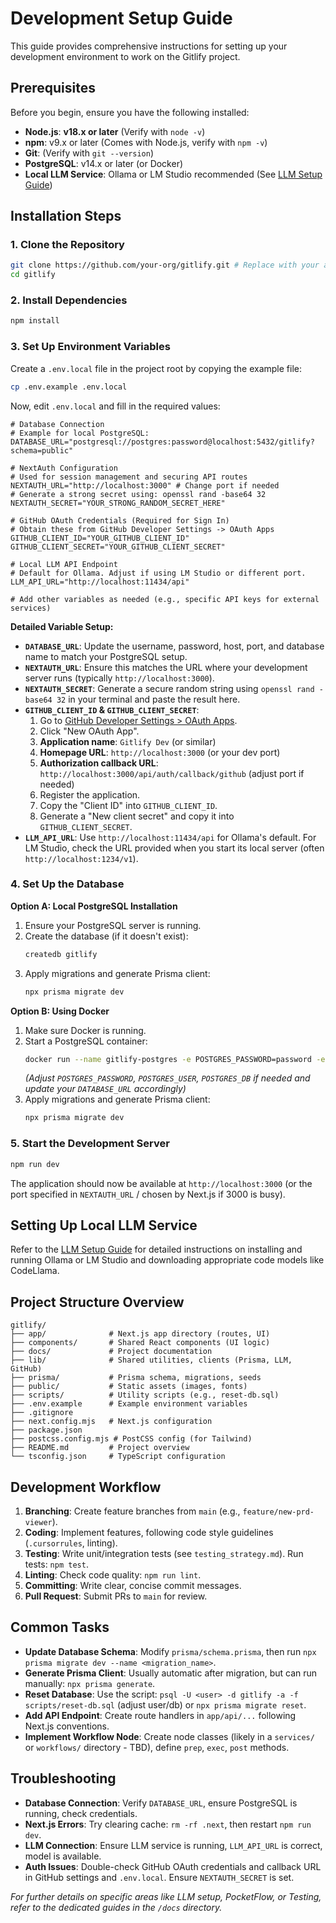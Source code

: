 # Development Setup Guide

This guide provides comprehensive instructions for setting up your development environment to work on the Gitlify project.

## Prerequisites

Before you begin, ensure you have the following installed:

- **Node.js**: **v18.x or later** (Verify with `node -v`)
- **npm**: v9.x or later (Comes with Node.js, verify with `npm -v`)
- **Git**: (Verify with `git --version`)
- **PostgreSQL**: v14.x or later (or Docker)
- **Local LLM Service**: Ollama or LM Studio recommended (See [LLM Setup Guide](llm_setup_guide.md))

## Installation Steps

### 1. Clone the Repository

```bash
git clone https://github.com/your-org/gitlify.git # Replace with your actual repo URL
cd gitlify
```

### 2. Install Dependencies

```bash
npm install
```

### 3. Set Up Environment Variables

Create a `.env.local` file in the project root by copying the example file:

```bash
cp .env.example .env.local
```

Now, edit `.env.local` and fill in the required values:

```env
# Database Connection
# Example for local PostgreSQL:
DATABASE_URL="postgresql://postgres:password@localhost:5432/gitlify?schema=public"

# NextAuth Configuration
# Used for session management and securing API routes
NEXTAUTH_URL="http://localhost:3000" # Change port if needed
# Generate a strong secret using: openssl rand -base64 32
NEXTAUTH_SECRET="YOUR_STRONG_RANDOM_SECRET_HERE"

# GitHub OAuth Credentials (Required for Sign In)
# Obtain these from GitHub Developer Settings -> OAuth Apps
GITHUB_CLIENT_ID="YOUR_GITHUB_CLIENT_ID"
GITHUB_CLIENT_SECRET="YOUR_GITHUB_CLIENT_SECRET"

# Local LLM API Endpoint
# Default for Ollama. Adjust if using LM Studio or different port.
LLM_API_URL="http://localhost:11434/api"

# Add other variables as needed (e.g., specific API keys for external services)
```

**Detailed Variable Setup:**

- **`DATABASE_URL`**: Update the username, password, host, port, and database name to match your PostgreSQL setup.
- **`NEXTAUTH_URL`**: Ensure this matches the URL where your development server runs (typically `http://localhost:3000`).
- **`NEXTAUTH_SECRET`**: Generate a secure random string using `openssl rand -base64 32` in your terminal and paste the result here.
- **`GITHUB_CLIENT_ID` & `GITHUB_CLIENT_SECRET`**:
  1.  Go to [GitHub Developer Settings > OAuth Apps](https://github.com/settings/developers).
  2.  Click "New OAuth App".
  3.  **Application name**: `Gitlify Dev` (or similar)
  4.  **Homepage URL**: `http://localhost:3000` (or your dev port)
  5.  **Authorization callback URL**: `http://localhost:3000/api/auth/callback/github` (adjust port if needed)
  6.  Register the application.
  7.  Copy the "Client ID" into `GITHUB_CLIENT_ID`.
  8.  Generate a "New client secret" and copy it into `GITHUB_CLIENT_SECRET`.
- **`LLM_API_URL`**: Use `http://localhost:11434/api` for Ollama's default. For LM Studio, check the URL provided when you start its local server (often `http://localhost:1234/v1`).

### 4. Set Up the Database

**Option A: Local PostgreSQL Installation**

1.  Ensure your PostgreSQL server is running.
2.  Create the database (if it doesn't exist):
    ```bash
    createdb gitlify
    ```
3.  Apply migrations and generate Prisma client:
    ```bash
    npx prisma migrate dev
    ```

**Option B: Using Docker**

1.  Make sure Docker is running.
2.  Start a PostgreSQL container:
    ```bash
    docker run --name gitlify-postgres -e POSTGRES_PASSWORD=password -e POSTGRES_USER=postgres -e POSTGRES_DB=gitlify -p 5432:5432 -d postgres:14
    ```
    _(Adjust `POSTGRES_PASSWORD`, `POSTGRES_USER`, `POSTGRES_DB` if needed and update your `DATABASE_URL` accordingly)_
3.  Apply migrations and generate Prisma client:
    ```bash
    npx prisma migrate dev
    ```

### 5. Start the Development Server

```bash
npm run dev
```

The application should now be available at `http://localhost:3000` (or the port specified in `NEXTAUTH_URL` / chosen by Next.js if 3000 is busy).

## Setting Up Local LLM Service

Refer to the [LLM Setup Guide](llm_setup_guide.md) for detailed instructions on installing and running Ollama or LM Studio and downloading appropriate code models like CodeLlama.

## Project Structure Overview

```
gitlify/
├── app/              # Next.js app directory (routes, UI)
├── components/       # Shared React components (UI logic)
├── docs/             # Project documentation
├── lib/              # Shared utilities, clients (Prisma, LLM, GitHub)
├── prisma/           # Prisma schema, migrations, seeds
├── public/           # Static assets (images, fonts)
├── scripts/          # Utility scripts (e.g., reset-db.sql)
├── .env.example      # Example environment variables
├── .gitignore
├── next.config.mjs   # Next.js configuration
├── package.json
├── postcss.config.mjs # PostCSS config (for Tailwind)
├── README.md         # Project overview
└── tsconfig.json     # TypeScript configuration
```

## Development Workflow

1.  **Branching**: Create feature branches from `main` (e.g., `feature/new-prd-viewer`).
2.  **Coding**: Implement features, following code style guidelines (`.cursorrules`, linting).
3.  **Testing**: Write unit/integration tests (see `testing_strategy.md`). Run tests: `npm test`.
4.  **Linting**: Check code quality: `npm run lint`.
5.  **Committing**: Write clear, concise commit messages.
6.  **Pull Request**: Submit PRs to `main` for review.

## Common Tasks

- **Update Database Schema**: Modify `prisma/schema.prisma`, then run `npx prisma migrate dev --name <migration_name>`.
- **Generate Prisma Client**: Usually automatic after migration, but can run manually: `npx prisma generate`.
- **Reset Database**: Use the script: `psql -U <user> -d gitlify -a -f scripts/reset-db.sql` (adjust user/db) or `npx prisma migrate reset`.
- **Add API Endpoint**: Create route handlers in `app/api/...` following Next.js conventions.
- **Implement Workflow Node**: Create node classes (likely in a `services/` or `workflows/` directory - TBD), define `prep`, `exec`, `post` methods.

## Troubleshooting

- **Database Connection**: Verify `DATABASE_URL`, ensure PostgreSQL is running, check credentials.
- **Next.js Errors**: Try clearing cache: `rm -rf .next`, then restart `npm run dev`.
- **LLM Connection**: Ensure LLM service is running, `LLM_API_URL` is correct, model is available.
- **Auth Issues**: Double-check GitHub OAuth credentials and callback URL in GitHub settings and `.env.local`. Ensure `NEXTAUTH_SECRET` is set.

_For further details on specific areas like LLM setup, PocketFlow, or Testing, refer to the dedicated guides in the `/docs` directory._
